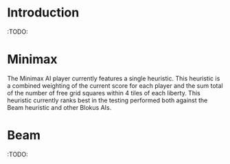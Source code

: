 # Introduction #

:TODO:


# Minimax #

The Minimax AI player currently features a single heuristic. This heuristic is a combined weighting of the current score for each player and the sum total of the number of free grid squares within 4 tiles of each liberty. This heuristic currently ranks best in the testing performed both against the Beam heuristic and other Blokus AIs.

# Beam #

:TODO: